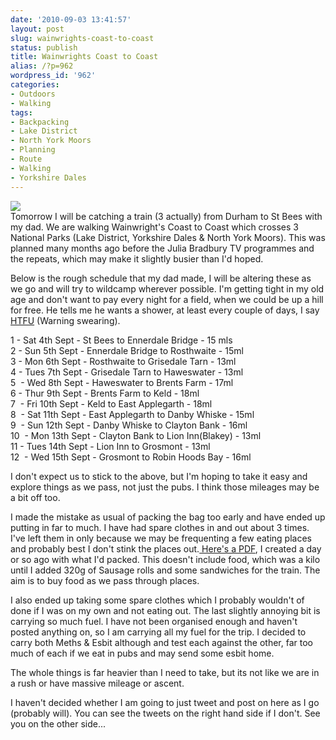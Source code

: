 ```yaml
---
date: '2010-09-03 13:41:57'
layout: post
slug: wainwrights-coast-to-coast
status: publish
title: Wainwrights Coast to Coast
alias: /?p=962
wordpress_id: '962'
categories:
- Outdoors
- Walking
tags:
- Backpacking
- Lake District
- North York Moors
- Planning
- Route
- Walking
- Yorkshire Dales
---
```


[![](http://dl.dropbox.com/u/2657852/website/images/C2C-Map1-1024x425.jpg)](http://dl.dropbox.com/u/2657852/website/images/C2C-Map1.jpg)[ ](http://dl.dropbox.com/u/2657852/website/images/C2C-Map1.jpg)  
Tomorrow I will be catching a train (3 actually) from Durham to St Bees with my dad. We are walking Wainwright's Coast to Coast which crosses 3 National Parks (Lake District, Yorkshire Dales & North York Moors). This was planned many months ago before the Julia Bradbury TV programmes and the repeats, which may make it slightly busier than I'd hoped.  
<!-- more -->
Below is the rough schedule that my dad made, I will be altering these as we go and will try to wildcamp wherever possible. I'm getting tight in my old age and don't want to pay every night for a field, when we could be up a hill for free. He tells me he wants a shower, at least every couple of days, I say [HTFU](http://www.youtube.com/watch?v=6kp5ClrSvNI&feature=youtu.be) (Warning swearing).  

1 - Sat 4th Sept - St Bees to Ennerdale Bridge - 15 mls  
2 - Sun 5th Sept - Ennerdale Bridge to Rosthwaite - 15ml  
3 - Mon 6th Sept - Rosthwaite to Grisedale Tarn - 13ml  
4 - Tues 7th Sept - Grisedale Tarn to Haweswater - 13ml  
5  - Wed 8th Sept - Haweswater to Brents Farm - 17ml  
6 - Thur 9th Sept - Brents Farm to Keld - 18ml  
7  - Fri 10th Sept - Keld to East Applegarth - 18ml  
8  - Sat 11th Sept - East Applegarth to Danby Whiske - 15ml  
9  - Sun 12th Sept - Danby Whiske to Clayton Bank - 16ml  
10  - Mon 13th Sept - Clayton Bank to Lion Inn(Blakey) - 13ml  
11 - Tues 14th Sept - Lion Inn to Grosmont - 13ml  
12  - Wed 15th Sept - Grosmont to Robin Hoods Bay - 16ml  

I don't expect us to stick to the above, but I'm hoping to take it easy and explore things as we pass, not just the pubs. I think those mileages may be a bit off too.  

I made the mistake as usual of packing the bag too early and have ended up putting in far to much. I have had spare clothes in and out about 3 times. I've left them in only because we may be frequenting a few eating places and probably best I don't stink the places out.[ Here's a PDF](http://dl.dropbox.com/u/2657852/website/files/C2C_Gear.pdf), I created a day or so ago with what I'd packed. This doesn't include food, which was a kilo until I added 320g of Sausage rolls and some sandwiches for the train. The aim is to buy food as we pass through places.  

I also ended up taking some spare clothes which I probably wouldn't of done if I was on my own and not eating out. The last slightly annoying bit is carrying so much fuel. I have not been organised enough and haven't posted anything on, so I am carrying all my fuel for the trip. I decided to carry both Meths & Esbit although and test each against the other, far too much of each if we eat in pubs and may send some esbit home.  

The whole things is far heavier than I need to take, but its not like we are in a rush or have massive mileage or ascent.  

I haven't decided whether I am going to just tweet and post on here as I go (probably will). You can see the tweets on the right hand side if I don't. See you on the other side...